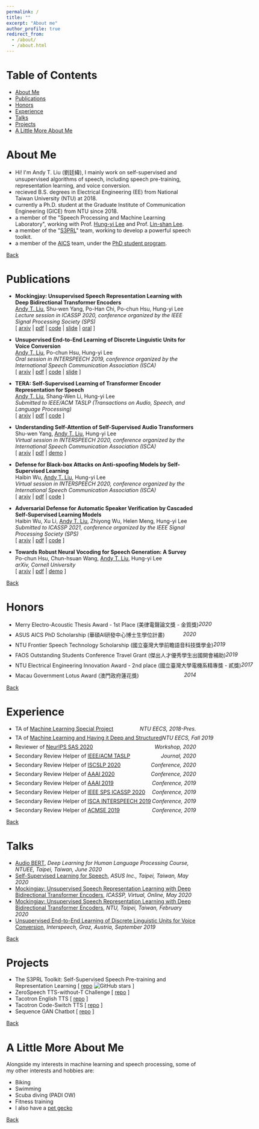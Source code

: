 ```yaml
---
permalink: /
title: ""
excerpt: "About me"
author_profile: true
redirect_from: 
  - /about/
  - /about.html
---
```


# Table of Contents
- [About Me](#about-me)
- [Publications](#publications)
- [Honors](#honors)
- [Experience](#experience)
- [Talks](#talks)
- [Projects](#projects)
- [A Little More About Me](#a-little-more-about-me)

# About Me
- Hi! I'm Andy T. Liu (劉廷緯), I mainly work on self-supervised and unsupervised algorithms of speech, including speech pre-training, representation learning, and voice conversion.
- recieved B.S. degrees in Electrical Engineering (EE) from National Taiwan University (NTU) at 2018.
- currently a Ph.D. student at the Graduate Institute of Communication Engineering (GICE) from NTU since 2018.
- a member of the "Speech Processing and Machine Learning Laboratory", working with Prof. [Hung-yi Lee](http://speech.ee.ntu.edu.tw/~tlkagk/) and Prof. [Lin-shan Lee](http://speech.ee.ntu.edu.tw/previous_version/lslNew.htm).
- a member of the "[S3PRL](https://github.com/s3prl/s3prl)" team, working to develop a powerful speech toolkit.
- a member of the [AICS](https://aics.asus.com/) team, under the [PhD student program](https://aics.asus.com/studentprograms/).

[Back](#about-me)

# Publications

- **Mockingjay: Unsupervised Speech Representation Learning with Deep Bidirectional Transformer Encoders**<br/>
    <u>Andy T. Liu</u>, Shu-wen Yang, Po-Han Chi, Po-chun Hsu, Hung-yi Lee<br/>
    *Lecture session in ICASSP 2020, conference organized by the IEEE Signal Processing Society (SPS)*<br/>
    [ [arxiv](https://arxiv.org/abs/1910.12638) | [pdf](https://arxiv.org/pdf/1910.12638) | [code](https://github.com/andi611/Self-Supervised-Speech-Pretraining-and-Representation-Learning) | [slide](https://bit.ly/icassp2020-mockingjay) | [oral](https://youtu.be/THylmb3hZVs) ]

- **Unsupervised End-to-End Learning of Discrete Linguistic Units for Voice Conversion**<br/>
    <u>Andy T. Liu</u>, Po-chun Hsu, Hung-yi Lee<br/>
    *Oral session in INTERSPEECH 2019, conference organized by the International Speech Communication Association (ISCA)*<br/>
    [ [arxiv](https://arxiv.org/abs/1905.11563) | [pdf](https://arxiv.org/pdf/1905.11563) | [code](https://github.com/andi611/ZeroSpeech-TTS-without-T) | [slide](http://bit.ly/20190917_interspeech_talk) ]

- **TERA: Self-Supervised Learning of Transformer Encoder Representation for Speech**<br/>
    <u>Andy T. Liu</u>, Shang-Wen Li, Hung-yi Lee<br/>
    *Submitted to IEEE/ACM TASLP (Transactions on Audio, Speech, and Language Processing)*<br/>
    [ [arxiv](https://arxiv.org/abs/2007.06028) | [pdf](https://arxiv.org/pdf/2007.06028) | [code](https://github.com/andi611/Self-Supervised-Speech-Pretraining-and-Representation-Learning) ]

- **Understanding Self-Attention of Self-Supervised Audio Transformers**<br/>
    Shu-wen Yang, <u>Andy T. Liu</u>, Hung-yi Lee<br/>
    *Virtual session in INTERSPEECH 2020, conference organized by the International Speech Communication Association (ISCA)*<br/>
    [ [arxiv](https://arxiv.org/abs/2006.03265) | [pdf](https://arxiv.org/pdf/2006.03265) | [demo](https://github.com/leo19941227/Self-Attention-on-SATs) ]

- **Defense for Black-box Attacks on Anti-spoofing Models by Self-Supervised Learning**<br/>
    Haibin Wu, <u>Andy T. Liu</u>, Hung-yi Lee<br/>
    *Virtual session in INTERSPEECH 2020, conference organized by the International Speech Communication Association (ISCA)*<br/>
    [ [arxiv](https://arxiv.org/abs/2006.03214) | [pdf](https://arxiv.org/pdf/2006.03214) | [code](https://github.com/andi611/Self-Supervised-Speech-Pretraining-and-Representation-Learning) ]
    
- **Adversarial Defense for Automatic Speaker Verification by Cascaded Self-Supervised Learning Models**<br/>
    Haibin Wu, Xu Li, <u>Andy T. Liu</u>, Zhiyong Wu, Helen Meng, Hung-yi Lee<br/>
    *Submitted to ICASSP 2021, conference organized by the IEEE Signal Processing Society (SPS)*<br/>
    [ [arxiv]() | [pdf]() | [code](https://github.com/andi611/Self-Supervised-Speech-Pretraining-and-Representation-Learning) ]
    
- **Towards Robust Neural Vocoding for Speech Generation: A Survey**<br/>
    Po-chun Hsu, Chun-hsuan Wang, <u>Andy T. Liu</u>, Hung-yi Lee<br/>
    *arXiv, Cornell University*<br/>
    [ [arxiv](https://arxiv.org/abs/1912.02461) | [pdf](https://arxiv.org/pdf/1912.02461) | [demo](https://bogihsu.github.io/Robust-Neural-Vocoding/) ]

[Back](#about-me)

# Honors
- <p style="display: flex; flex-direction: row; justify-content: space-between; margin: 0 0 0.5em;"><span style="flex: 0 0 auto">Merry Electro-Acoustic Thesis Award - 1st Place (美律電聲論文獎 - 金質獎)</span> <span style="flex:  0 0 auto"><i>2020</i></span></p>
- <p style="display: flex; flex-direction: row; justify-content: space-between; margin: 0 0 0.5em;"><span style="flex: 0 0 auto">ASUS AICS PhD Scholarship (華碩AI研發中心博士生學位計畫)</span> <span style="flex:  0 0 auto"><i>2020</i></span></p>
- <p style="display: flex; flex-direction: row; justify-content: space-between; margin: 0 0 0.5em;"><span style="flex: 0 0 auto">NTU Frontier Speech Technology Scholarship (國立臺灣大學前瞻語音科技獎學金)</span> <span style="flex:  0 0 auto"><i>2019</i></span></p>
- <p style="display: flex; flex-direction: row; justify-content: space-between; margin: 0 0 0.5em;"><span style="flex: 0 0 auto">FAOS Outstanding Students Conference Travel Grant (傑出人才優秀學生出國開會補助)</span> <span style="flex:  0 0 auto"><i>2019</i></span></p>
- <p style="display: flex; flex-direction: row; justify-content: space-between; margin: 0 0 0.5em;"><span style="flex: 0 0 auto">NTU Electrical Engineering Innovation Award - 2nd place (國立臺灣大學電機系精專獎 - 貳獎)</span> <span style="flex:  0 0 auto"><i>2017</i></span></p>
- <p style="display: flex; flex-direction: row; justify-content: space-between; margin: 0 0 0.5em;"><span style="flex: 0 0 auto">Macau Government Lotus Award (澳門政府蓮花獎)</span> <span style="flex:  0 0 auto"><i>2014</i></span></p>

[Back](#about-me)

# Experience

- <p style="display: flex; flex-direction: row; justify-content: space-between; margin: 0 0 0.5em;"><span style="flex: 0 0 auto">TA of <a href="http://speech.ee.ntu.edu.tw/~tlkagk/courses.html">Machine Learning Special Project</a></span> <span style="flex:  0 0 auto"><i>NTU EECS, 2018-Pres.</i></span></p>
- <p style="display: flex; flex-direction: row; justify-content: space-between; margin: 0 0 0.5em;"><span style="flex: 0 0 auto">TA of <a href="http://speech.ee.ntu.edu.tw/~tlkagk/courses_MLDS18.html">Machine Learning and Having it Deep and Structured</a></span> <span style="flex:  0 0 auto"><i>NTU EECS, Fall 2019</i></span></p>
- <p style="display: flex; flex-direction: row; justify-content: space-between; margin: 0 0 0.5em;"><span style="flex: 0 0 auto">Reviewer of <a href="https://neurips-sas-2020.github.io/">NeurIPS SAS 2020</a></span> <span style="flex:  0 0 auto"><i>Workshop, 2020</i></span></p>
- <p style="display: flex; flex-direction: row; justify-content: space-between; margin: 0 0 0.5em;"><span style="flex: 0 0 auto">Secondary Review Helper of <a href="https://ieeexplore.ieee.org/xpl/RecentIssue.jsp?punumber=6570655">IEEE/ACM TASLP</a></span> <span style="flex:  0 0 auto"><i>Journal, 2020</i></span></p>
- <p style="display: flex; flex-direction: row; justify-content: space-between; margin: 0 0 0.5em;"><span style="flex: 0 0 auto">Secondary Review Helper of <a href="http://www.iscslp2021.org/">ISCSLP 2020</a></span> <span style="flex:  0 0 auto"><i>Conference, 2020</i></span></p>
- <p style="display: flex; flex-direction: row; justify-content: space-between; margin: 0 0 0.5em;"><span style="flex: 0 0 auto">Secondary Review Helper of <a href="https://aaai.org/Conferences/AAAI-20/">AAAI 2020</a></span> <span style="flex:  0 0 auto"><i>Conference, 2020</i></span></p>
- <p style="display: flex; flex-direction: row; justify-content: space-between; margin: 0 0 0.5em;"><span style="flex: 0 0 auto">Secondary Review Helper of <a href="https://aaai.org/Conferences/AAAI-19/">AAAI 2019</a></span> <span style="flex:  0 0 auto"><i>Conference, 2019</i></span></p>
- <p style="display: flex; flex-direction: row; justify-content: space-between; margin: 0 0 0.5em;"><span style="flex: 0 0 auto">Secondary Review Helper of <a href="https://2020.ieeeicassp.org/">IEEE SPS ICASSP 2020</a></span> <span style="flex:  0 0 auto"><i>Conference, 2019</i></span></p>
- <p style="display: flex; flex-direction: row; justify-content: space-between; margin: 0 0 0.5em;"><span style="flex: 0 0 auto">Secondary Review Helper of <a href="https://interspeech2019.org/">ISCA INTERSPEECH 2019</a></span> <span style="flex:  0 0 auto"><i>Conference, 2019</i></span></p>
- <p style="display: flex; flex-direction: row; justify-content: space-between; margin: 0 0 0.5em;"><span style="flex: 0 0 auto">Secondary Review Helper of <a href="http://www.wikicfp.com/cfp/servlet/event.showcfp?eventid=87194&copyownerid=13881">ACMSE 2019</a></span> <span style="flex:  0 0 auto"><i>Conference, 2019</i></span></p>

[Back](#about-me)

# Talks
- [Audio BERT](https://youtu.be/NN9Q9Jhtvvg), *Deep Learning for Human Language Processing Course, NTUEE, Taipei, Taiwan, June 2020*
- [Self-Supervised Learning for Speech](files/20200514_asus_aics_SSL_for_speech.pdf), *ASUS Inc., Taipei, Taiwan, May 2020*
- [Mockingjay: Unsupervised Speech Representation Learning with Deep Bidirectional Transformer Encoders](files/20200507_icassp_Mockingjay.pdf), *ICASSP, Virtual, Online, May 2020*
- [Mockingjay: Unsupervised Speech Representation Learning with Deep Bidirectional Transformer Encoders](files/20200207_NTU_foreign_guest.pdf), *NTU, Taipei, Taiwan, February 2020*
- [Unsupervised End-to-End Learning of Discrete Linguistic Units for Voice Conversion](files/20190917_interspeech_zerospeech.pdf), *Interspeech, Graz, Austria, September 2019*

[Back](#about-me)

# Projects

- The S3PRL Toolkit: Self-Supervised Speech Pre-training and Representation Learning [ [repo](https://github.com/andi611/Self-Supervised-Speech-Pretraining-and-Representation-Learning) ![GitHub stars](https://img.shields.io/github/stars/andi611/Self-Supervised-Speech-Pretraining-and-Representation-Learning?style=social&label=Star&maxAge=2592000) ]
- ZeroSpeech TTS-without-T Challenge [ [repo](https://github.com/andi611/ZeroSpeech-TTS-without-T) ]
- Tacotron English TTS [ [repo](https://github.com/andi611/TTS-Tacotron-Pytorch) ]
- Tacotron Code-Switch TTS [ [repo](https://github.com/andi611/CS-Tacotron-Pytorch) ]
- Sequence GAN Chatbot [ [repo](https://github.com/andi611/Conditional-SeqGAN-Tensorflow) ]

[Back](#about-me)

# A Little More About Me
Alongside my interests in machine learning and speech processing, some of my other interests and hobbies are:
- Biking
- Swimming
- Scuba diving (PADI OW)
- Fitness training
- I also have a [pet gecko](https://www.instagram.com/ah_mu_mu/)

[Back](#about-me)
